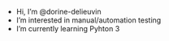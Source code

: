 - Hi, I’m @dorine-delieuvin
- I’m interested in manual/automation testing
- I’m currently learning Pyhton 3

<!---
dorine-delieuvin/dorine-delieuvin is a ✨ special ✨ repository because its `README.md` (this file) appears on your GitHub profile.
You can click the Preview link to take a look at your changes.
--->
